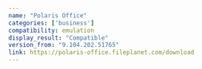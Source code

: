 ```yaml
---
name: "Polaris Office"
categories: ['business']
compatibility: emulation
display_result: "Compatible"
version_from: "9.104.202.51765"
link: https://polaris-office.fileplanet.com/download
---
```


